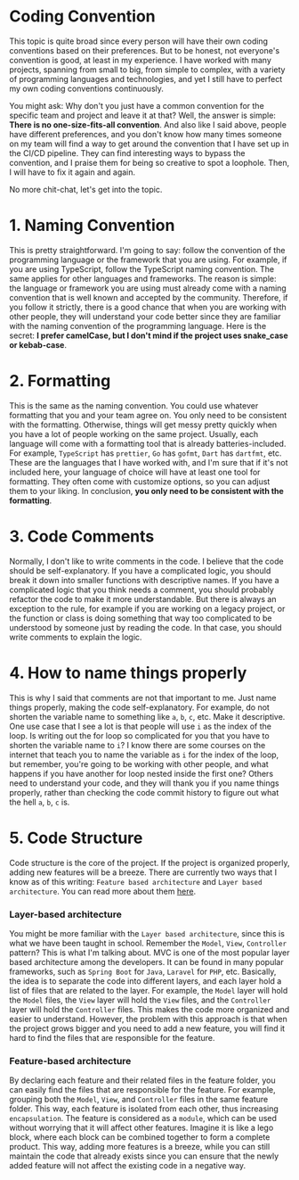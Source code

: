 # Coding Convention

This topic is quite broad since every person will have their own coding conventions based on their preferences. But to be honest, not everyone's convention is good, at least in my experience. I have worked with many projects, spanning from small to big, from simple to complex, with a variety of programming languages and technologies, and yet I still have to perfect my own coding conventions continuously.

You might ask: Why don't you just have a common convention for the specific team and project and leave it at that? Well, the answer is simple: **There is no one-size-fits-all convention**. And also like I said above, people have different preferences, and you don't know how many times someone on my team will find a way to get around the convention that I have set up in the CI/CD pipeline. They can find interesting ways to bypass the convention, and I praise them for being so creative to spot a loophole. Then, I will have to fix it again and again.

No more chit-chat, let's get into the topic.

# 1. Naming Convention

This is pretty straightforward. I'm going to say: follow the convention of the programming language or the framework that you are using. For example, if you are using TypeScript, follow the TypeScript naming convention. The same applies for other languages and frameworks. The reason is simple: the language or framework you are using must already come with a naming convention that is well known and accepted by the community. Therefore, if you follow it strictly, there is a good chance that when you are working with other people, they will understand your code better since they are familiar with the naming convention of the programming language. Here is the secret: **I prefer camelCase, but I don't mind if the project uses snake_case or kebab-case**.

# 2. Formatting

This is the same as the naming convention. You could use whatever formatting that you and your team agree on. You only need to be consistent with the formatting. Otherwise, things will get messy pretty quickly when you have a lot of people working on the same project. Usually, each language will come with a formatting tool that is already batteries-included. For example, `TypeScript` has `prettier`, `Go` has `gofmt`, `Dart` has `dartfmt`, etc. These are the languages that I have worked with, and I'm sure that if it's not included here, your language of choice will have at least one tool for formatting. They often come with customize options, so you can adjust them to your liking. In conclusion, **you only need to be consistent with the formatting**.

# 3. Code Comments

Normally, I don't like to write comments in the code. I believe that the code should be self-explanatory. If you have a complicated logic, you should break it down into smaller functions with descriptive names. If you have a complicated logic that you think needs a comment, you should probably refactor the code to make it more understandable. But there is always an exception to the rule, for example if you are working on a legacy project, or the function or class is doing something that way too complicated to be understood by someone just by reading the code. In that case, you should write comments to explain the logic.

# 4. How to name things properly

This is why I said that comments are not that important to me. Just name things properly, making the code self-explanatory. For example, do not shorten the variable name to something like `a`, `b`, `c`, etc. Make it descriptive. One use case that I see a lot is that people will use `i` as the index of the loop. Is writing out the for loop so complicated for you that you have to shorten the variable name to `i`? I know there are some courses on the internet that teach you to name the variable as `i` for the index of the loop, but remember, you're going to be working with other people, and what happens if you have another for loop nested inside the first one? Others need to understand your code, and they will thank you if you name things properly, rather than checking the code commit history to figure out what the hell `a`, `b`, `c` is.

# 5. Code Structure

Code structure is the core of the project. If the project is organized properly, adding new features will be a breeze. There are currently two ways that I know as of this writing: `Feature based architecture` and `Layer based architecture`. You can read more about them [here](https://medium.com/sahibinden-technology/package-by-layer-vs-package-by-feature-7e89cde2ae3a).

### Layer-based architecture
You might be more familiar with the `Layer based architecture`, since this is what we have been taught in school. Remember the `Model`, `View`, `Controller` pattern? This is what I'm talking about. MVC is one of the most popular layer based architecture among the developers.
It can be found in many popular frameworks, such as `Spring Boot` for `Java`, `Laravel` for `PHP`, etc. Basically, the idea is to separate the code into different layers, and each layer hold a list of files that are related to the layer. For example, the `Model` layer will hold the `Model` files, the `View` layer will hold the `View` files, and the `Controller` layer will hold the `Controller` files. This makes the code more organized and easier to understand. However, the problem with this approach is that when the project grows bigger and you need to add a new feature, you will find it hard to find the files that are responsible for the feature.

### Feature-based architecture
By declaring each feature and their related files in the feature folder, you can easily find the files that are responsible for the feature. For example, grouping both the `Model`, `View`, and `Controller` files in the same feature folder. This way, each feature is isolated from each other, thus increasing `encapsulation`. The feature is considered as a `module`, which can be used without worrying that it will affect other features. Imagine it is like a lego block, where each block can be combined together to form a complete product. This way, adding more features is a breeze, while you can still maintain the code that already exists since you can ensure that the newly added feature will not affect the existing code in a negative way.

